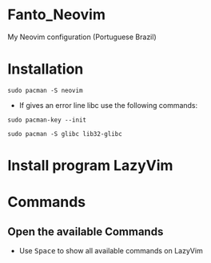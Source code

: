 # Fanto_Neovim
My Neovim configuration (Portuguese Brazil)

# Installation

```shell 
sudo pacman -S neovim
```
- If gives an error line libc use the following commands:

``` shell
sudo pacman-key --init
```

``` shell
sudo pacman -S glibc lib32-glibc
```

# Install program LazyVim

# Commands

## Open the available Commands

- Use <kbd>Space</kbd> to show all available commands on LazyVim




